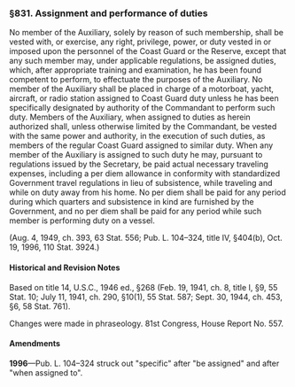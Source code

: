 ### §831. Assignment and performance of duties ###

No member of the Auxiliary, solely by reason of such membership, shall be vested with, or exercise, any right, privilege, power, or duty vested in or imposed upon the personnel of the Coast Guard or the Reserve, except that any such member may, under applicable regulations, be assigned duties, which, after appropriate training and examination, he has been found competent to perform, to effectuate the purposes of the Auxiliary. No member of the Auxiliary shall be placed in charge of a motorboat, yacht, aircraft, or radio station assigned to Coast Guard duty unless he has been specifically designated by authority of the Commandant to perform such duty. Members of the Auxiliary, when assigned to duties as herein authorized shall, unless otherwise limited by the Commandant, be vested with the same power and authority, in the execution of such duties, as members of the regular Coast Guard assigned to similar duty. When any member of the Auxiliary is assigned to such duty he may, pursuant to regulations issued by the Secretary, be paid actual necessary traveling expenses, including a per diem allowance in conformity with standardized Government travel regulations in lieu of subsistence, while traveling and while on duty away from his home. No per diem shall be paid for any period during which quarters and subsistence in kind are furnished by the Government, and no per diem shall be paid for any period while such member is performing duty on a vessel.

(Aug. 4, 1949, ch. 393, 63 Stat. 556; Pub. L. 104–324, title IV, §404(b), Oct. 19, 1996, 110 Stat. 3924.)

#### Historical and Revision Notes ####

Based on title 14, U.S.C., 1946 ed., §268 (Feb. 19, 1941, ch. 8, title I, §9, 55 Stat. 10; July 11, 1941, ch. 290, §10(1), 55 Stat. 587; Sept. 30, 1944, ch. 453, §6, 58 Stat. 761).

Changes were made in phraseology. 81st Congress, House Report No. 557.

#### Amendments ####

**1996**—Pub. L. 104–324 struck out "specific" after "be assigned" and after "when assigned to".